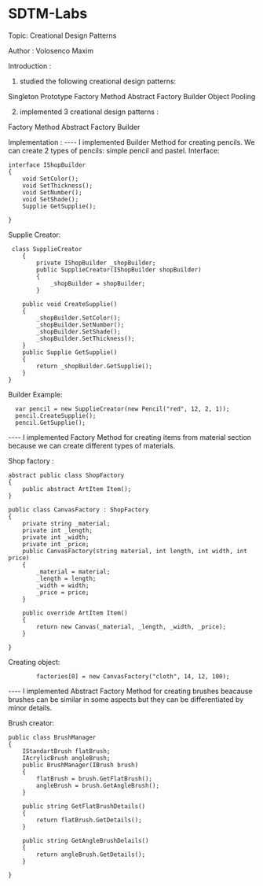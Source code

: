 # SDTM-Labs
Topic: Creational Design Patterns

Author : Volosenco Maxim

Introduction :
1. studied the following creational design patterns:

Singleton
Prototype
Factory Method
Abstract Factory
Builder
Object Pooling

2. implemented 3 creational design patterns :

Factory Method
Abstract Factory
Builder


Implementation : 
---- I implemented Builder Method for creating pencils. We can create 2 types of pencils: simple pencil and pastel.
Interface:

    interface IShopBuilder
    {
        void SetColor();
        void SetThickness();
        void SetNumber();
        void SetShade();
        Supplie GetSupplie();

    }

Supplie Creator:

     class SupplieCreator
        {
            private IShopBuilder _shopBuilder;
            public SupplieCreator(IShopBuilder shopBuilder)
            {
                _shopBuilder = shopBuilder;
            }

        public void CreateSupplie()
        {
            _shopBuilder.SetColor();
            _shopBuilder.SetNumber();
            _shopBuilder.SetShade();
            _shopBuilder.SetThickness();
        }
        public Supplie GetSupplie()
        {
            return _shopBuilder.GetSupplie();
        }
    }

Builder Example:

      var pencil = new SupplieCreator(new Pencil("red", 12, 2, 1));
      pencil.CreateSupplie();
      pencil.GetSupplie();

---- I implemented Factory Method for creating items from material section because we can create different types of materials.

Shop factory :

    abstract public class ShopFactory
    {
        public abstract ArtItem Item();
    }
    
    public class CanvasFactory : ShopFactory
    {
        private string _material;
        private int _length;
        private int _width;
        private int _price;
        public CanvasFactory(string material, int length, int width, int price)
        {
            _material = material;
            _length = length;
            _width = width;
            _price = price;
        }

        public override ArtItem Item()
        {
            return new Canvas(_material, _length, _width, _price);
        }

    }
    
Creating object:

            factories[0] = new CanvasFactory("cloth", 14, 12, 100);

---- I implemented Abstract Factory Method for creating brushes beacause brushes can be similar in some aspects but they can be differentiated by minor details.

Brush creator:

    public class BrushManager
    {
        IStandartBrush flatBrush;
        IAcrylicBrush angleBrush;
        public BrushManager(IBrush brush)
        {
            flatBrush = brush.GetFlatBrush();
            angleBrush = brush.GetAngleBrush();
        }

        public string GetFlatBrushDetails()
        {
            return flatBrush.GetDetails();
        }

        public string GetAngleBrushDelails()
        {
            return angleBrush.GetDetails();
        }

    }
